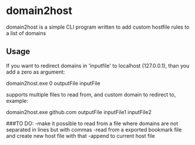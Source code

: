 # domain2host
domain2host is a simple CLI program written to add custom hostfile rules to a list of domains

## Usage
If you want to redirect domains in 'inputfile' to localhost (127.0.0.1), than you add a zero as argument:

domain2host.exe 0 outputFile inputFile

supports multiple files to read from, and custom domain to redirect to, example:

domain2host.exe github.com outputFile inputFile1 inputFile2

###TO DO:
-make it possible to read from a file where domains are not separated in lines but with commas
-read from a exported bookmark file and create new host file with that
-append to current host file 
